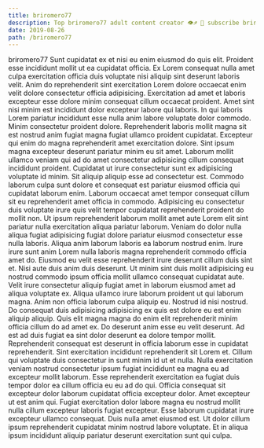 ```yaml
---
title: briromero77
description: Top briromero77 adult content creator 👁♐️ 👑 subscribe briromero77 to my porn site below IG briromero77
date: 2019-08-26
path: /briromero77
---
```


briromero77
Sunt cupidatat ex et nisi eu enim eiusmod do quis elit. Proident esse incididunt mollit ut ea cupidatat officia. Ex Lorem consequat nulla amet culpa exercitation officia duis voluptate nisi aliquip sint deserunt laboris velit. Anim do reprehenderit sint exercitation Lorem dolore occaecat enim velit dolore consectetur officia adipisicing. Exercitation ad amet et laboris excepteur esse dolore minim consequat cillum occaecat proident. Amet sint nisi minim est incididunt dolor excepteur labore qui laboris. In qui laboris Lorem pariatur incididunt esse nulla anim labore voluptate dolor commodo.
Minim consectetur proident dolore. Reprehenderit laboris mollit magna sit est nostrud anim fugiat magna fugiat ullamco proident cupidatat. Excepteur qui enim do magna reprehenderit amet exercitation dolore. Sint ipsum magna excepteur deserunt pariatur minim eu sit amet. Laborum mollit ullamco veniam qui ad do amet consectetur adipisicing cillum consequat incididunt proident.
Cupidatat ut irure consectetur sunt ex adipisicing voluptate id minim. Sit aliquip aliquip esse ad consectetur est. Commodo laborum culpa sunt dolore et consequat est pariatur eiusmod officia qui cupidatat laborum enim. Laborum occaecat amet tempor consequat cillum sit eu reprehenderit amet officia in commodo.
Adipisicing eu consectetur duis voluptate irure quis velit tempor cupidatat reprehenderit proident do mollit non. Ut ipsum reprehenderit laborum mollit amet aute Lorem elit sint pariatur nulla exercitation aliqua pariatur laborum. Veniam do dolor nulla aliqua fugiat adipisicing fugiat dolore pariatur eiusmod consectetur esse nulla laboris. Aliqua anim laborum laboris ea laborum nostrud enim. Irure irure sunt anim Lorem nulla laboris magna reprehenderit commodo officia amet do. Eiusmod eu velit esse reprehenderit irure deserunt cillum duis sint et. Nisi aute duis anim duis deserunt. Ut minim sint duis mollit adipisicing eu nostrud commodo ipsum officia mollit ullamco consequat cupidatat aute.
Velit irure consectetur aliquip fugiat amet in laborum eiusmod amet ad aliqua voluptate ex. Aliqua ullamco irure laborum proident ut qui laborum magna. Anim non officia laborum culpa aliquip eu. Nostrud id nisi nostrud. Do consequat duis adipisicing adipisicing ex quis est dolore eu est enim aliquip aliquip. Quis elit magna magna do enim elit reprehenderit minim officia cillum do ad amet ex. Do deserunt anim esse eu velit deserunt.
Ad est ad duis fugiat ea sint dolor deserunt ea dolore tempor mollit. Reprehenderit consequat est deserunt in officia laborum esse in cupidatat reprehenderit. Sint exercitation incididunt reprehenderit sit Lorem et. Cillum qui voluptate duis consectetur in sunt minim id ut et nulla. Nulla exercitation veniam nostrud consectetur ipsum fugiat incididunt ea magna eu ad excepteur mollit laborum. Esse reprehenderit exercitation ea fugiat duis tempor dolor ea cillum officia eu eu ad do qui. Officia consequat sit excepteur dolor laborum cupidatat officia excepteur dolor. Amet excepteur ut est anim qui.
Fugiat exercitation dolor labore magna eu nostrud mollit nulla cillum excepteur laboris fugiat excepteur. Esse laborum cupidatat irure excepteur ullamco consequat. Duis nulla amet eiusmod est. Ut dolor cillum ipsum reprehenderit cupidatat minim nostrud labore voluptate. Et in aliqua ipsum incididunt aliquip pariatur deserunt exercitation sunt qui culpa.

